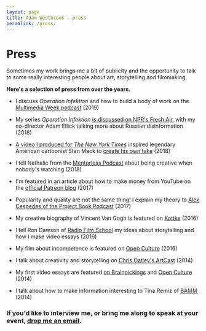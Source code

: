 ```yaml
---
layout: page
title: Adam Westbrook - press
permalink: /press/
---
```


# Press

Sometimes my work brings me a bit of publicity and the opportunity to talk to some really interesting people about art, storytelling and filmmaking. 

**Here's a selection of press from over the years**.

- I discuss *Operation Infektion* and how to build a body of work on the [Multimedia Week podcast](http://www.multimediaweek.net/e/ep118-adam-westbrook-operation-infektionmp3/) (2019) 

- My series *Operation Infektion* [is discussed on NPR's Fresh Air](https://www.npr.org/2018/11/15/668209008/inside-the-russian-disinformation-playbook-exploit-tension-sow-chaos), with my co-director Adam Ellick talking more about Russian disinformation (2018)

- [A video I produced for *The New York Times*](https://www.nytimes.com/video/opinion/100000006154922/fascism-leaders-america-trump.html) inspired legendary American cartoonist Stan Mack to [create his own take](https://www.nytimes.com/2018/10/18/opinion/fascism.html) (2018)

- I tell Nathalie from the [Mentorless Podcast](https://soundcloud.com/mentorless/adam-westbrook-and-the-art-of-storytelling-on-the-internet-mentorless-podcast-episode-1) about being creative when nobody's watching (2018)

- I'm featured in an article about how to make money from YouTube on the [official Patreon blog](https://blog.patreon.com/make-money-youtube-2017) (2017)

- Popularity and quality are not the same thing! I explain my theory to [Alex Cespedes of the Project Book Podcast](https://alexcespedes.com/2017/04/adam-westbrook-quality-popularity/) (2017)

- My creative biography of Vincent Van Gogh is featured on [Kottke](https://kottke.org/16/02/paint-like-theres-nobody-watching-or-buying) (2016)

- I tell Ron Dawson of [Radio Film School](http://daredreamer.com/rfs-adamwestbrook/) my ideas about storytelling and how I make video essays (2016)

- My film about incompetence is featured on [Open Culture](http://www.openculture.com/2016/06/how-to-achieve-professional-happiness-through-creative-incompetence.html) (2016)

- I talk about creativity and storytelling on [Chris Oatley's ArtCast](https://chrisoatley.com/delve1/) (2014)

- My first video essays are featured [on Brainpickings](https://www.brainpickings.org/2014/05/23/the-long-game/) and [Open Culture](http://www.openculture.com/2015/04/the-long-game-of-creativity.html) (2014)

- I talk about how to make information interesting to Tina Remiz of [BAMM](https://bammglobal.com/conversation-adam-westbrook/) (2014)

### If you'd like to interview me, or bring me along to speak at your event, [drop me an email](mailto:adam@adamwestbrook.co.uk).
